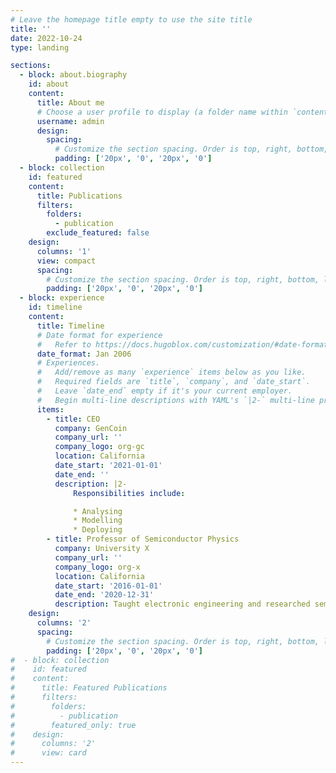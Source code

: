 ```yaml
---
# Leave the homepage title empty to use the site title
title: ''
date: 2022-10-24
type: landing

sections:
  - block: about.biography
    id: about
    content:
      title: About me
      # Choose a user profile to display (a folder name within `content/authors/`)
      username: admin
      design:
        spacing:
          # Customize the section spacing. Order is top, right, bottom, left.
          padding: ['20px', '0', '20px', '0']
  - block: collection
    id: featured
    content:
      title: Publications
      filters:
        folders:
          - publication
        exclude_featured: false
    design:
      columns: '1'
      view: compact
      spacing:
        # Customize the section spacing. Order is top, right, bottom, left.
        padding: ['20px', '0', '20px', '0']
  - block: experience
    id: timeline
    content:
      title: Timeline
      # Date format for experience
      #   Refer to https://docs.hugoblox.com/customization/#date-format
      date_format: Jan 2006
      # Experiences.
      #   Add/remove as many `experience` items below as you like.
      #   Required fields are `title`, `company`, and `date_start`.
      #   Leave `date_end` empty if it's your current employer.
      #   Begin multi-line descriptions with YAML's `|2-` multi-line prefix.
      items:
        - title: CEO
          company: GenCoin
          company_url: ''
          company_logo: org-gc
          location: California
          date_start: '2021-01-01'
          date_end: ''
          description: |2-
              Responsibilities include:

              * Analysing
              * Modelling
              * Deploying
        - title: Professor of Semiconductor Physics
          company: University X
          company_url: ''
          company_logo: org-x
          location: California
          date_start: '2016-01-01'
          date_end: '2020-12-31'
          description: Taught electronic engineering and researched semiconductor physics.
    design:
      columns: '2'
      spacing:
        # Customize the section spacing. Order is top, right, bottom, left.
        padding: ['20px', '0', '20px', '0']
#  - block: collection
#    id: featured
#    content:
#      title: Featured Publications
#      filters:
#        folders:
#          - publication
#        featured_only: true
#    design:
#      columns: '2'
#      view: card
---
```

